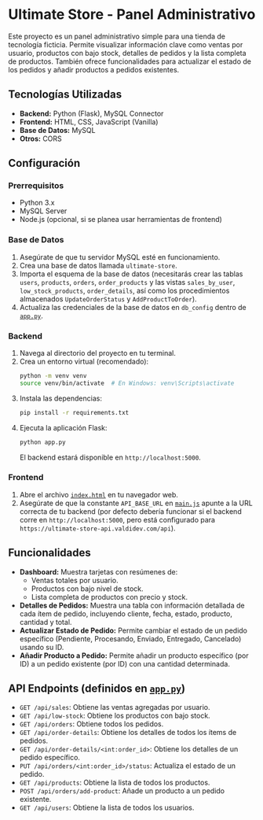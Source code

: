# Ultimate Store - Panel Administrativo

Este proyecto es un panel administrativo simple para una tienda de tecnología ficticia. Permite visualizar información clave como ventas por usuario, productos con bajo stock, detalles de pedidos y la lista completa de productos. También ofrece funcionalidades para actualizar el estado de los pedidos y añadir productos a pedidos existentes.

## Tecnologías Utilizadas

- **Backend:** Python (Flask), MySQL Connector
- **Frontend:** HTML, CSS, JavaScript (Vanilla)
- **Base de Datos:** MySQL
- **Otros:** CORS

## Configuración

### Prerrequisitos

- Python 3.x
- MySQL Server
- Node.js (opcional, si se planea usar herramientas de frontend)

### Base de Datos

1.  Asegúrate de que tu servidor MySQL esté en funcionamiento.
2.  Crea una base de datos llamada `ultimate-store`.
3.  Importa el esquema de la base de datos (necesitarás crear las tablas `users`, `products`, `orders`, `order_products` y las vistas `sales_by_user`, `low_stock_products`, `order_details`, así como los procedimientos almacenados `UpdateOrderStatus` y `AddProductToOrder`).
4.  Actualiza las credenciales de la base de datos en `db_config` dentro de [`app.py`](app.py).

### Backend

1.  Navega al directorio del proyecto en tu terminal.
2.  Crea un entorno virtual (recomendado):
    ```bash
    python -m venv venv
    source venv/bin/activate  # En Windows: venv\Scripts\activate
    ```
3.  Instala las dependencias:
    ```bash
    pip install -r requirements.txt
    ```
4.  Ejecuta la aplicación Flask:
    ```bash
    python app.py
    ```
    El backend estará disponible en `http://localhost:5000`.

### Frontend

1.  Abre el archivo [`index.html`](index.html) en tu navegador web.
2.  Asegúrate de que la constante `API_BASE_URL` en [`main.js`](main.js) apunte a la URL correcta de tu backend (por defecto debería funcionar si el backend corre en `http://localhost:5000`, pero está configurado para `https://ultimate-store-api.valdidev.com/api`).

## Funcionalidades

- **Dashboard:** Muestra tarjetas con resúmenes de:
  - Ventas totales por usuario.
  - Productos con bajo nivel de stock.
  - Lista completa de productos con precio y stock.
- **Detalles de Pedidos:** Muestra una tabla con información detallada de cada ítem de pedido, incluyendo cliente, fecha, estado, producto, cantidad y total.
- **Actualizar Estado de Pedido:** Permite cambiar el estado de un pedido específico (Pendiente, Procesando, Enviado, Entregado, Cancelado) usando su ID.
- **Añadir Producto a Pedido:** Permite añadir un producto específico (por ID) a un pedido existente (por ID) con una cantidad determinada.

## API Endpoints (definidos en [`app.py`](app.py))

- `GET /api/sales`: Obtiene las ventas agregadas por usuario.
- `GET /api/low-stock`: Obtiene los productos con bajo stock.
- `GET /api/orders`: Obtiene todos los pedidos.
- `GET /api/order-details`: Obtiene los detalles de todos los ítems de pedidos.
- `GET /api/order-details/<int:order_id>`: Obtiene los detalles de un pedido específico.
- `PUT /api/orders/<int:order_id>/status`: Actualiza el estado de un pedido.
- `GET /api/products`: Obtiene la lista de todos los productos.
- `POST /api/orders/add-product`: Añade un producto a un pedido existente.
- `GET /api/users`: Obtiene la lista de todos los usuarios.
